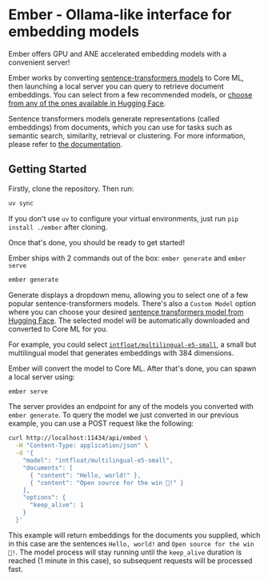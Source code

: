# Ember - Ollama-like interface for embedding models

Ember offers GPU and ANE accelerated embedding models with a convenient server!

Ember works by converting [sentence-transformers models](https://www.sbert.net) to Core ML, then launching a local server you can query to retrieve document embeddings. You can select from a few recommended models, or [choose from any of the ones available in Hugging Face](https://huggingface.co/models?library=sentence-transformers&sort=trending).

Sentence transformers models generate representations (called embeddings) from documents, which you can use for tasks such as semantic search, similarity, retrieval or clustering. For more information, please refer to [the documentation](https://www.sbert.net).

## Getting Started

Firstly, clone the repository. Then run:
```bash
uv sync
```

If you don't use `uv` to configure your virtual environments, just run `pip install ./ember` after cloning.

Once that's done, you should be ready to get started!

Ember ships with 2 commands out of the box: `ember generate` and `ember serve`

```bash
ember generate
```
Generate displays a dropdown menu, allowing you to select one of a few popular sentence-transformers models. There's also a `Custom Model` option where you can choose your desired [sentence transformers model from Hugging Face](https://huggingface.co/models?library=sentence-transformers&sort=trending). The selected model will be automatically downloaded and converted to Core ML for you.

For example, you could select [`intfloat/multilingual-e5-small`](https://huggingface.co/intfloat/multilingual-e5-small), a small but multilingual model that generates embeddings with 384 dimensions.

Ember will convert the model to Core ML. After that's done, you can spawn a local server using:

```bash
ember serve
```

The server provides an endpoint for any of the models you converted with `ember generate`. To query the model we just converted in our previous example, you can use a POST request like the following:

```bash
curl http://localhost:11434/api/embed \
  -H "Content-Type: application/json" \
  -d '{
    "model": "intfloat/multilingual-e5-small",
    "documents": [
      { "content": "Hello, world!" },
      { "content": "Open source for the win 🤗!" }
    ],
    "options": {
      "keep_alive": 1
    }
  }'
```

This example will return embeddings for the documents you supplied, which in this case are the sentences `Hello, world!` and `Open source for the win 🤗!`. The model process will stay running
until the `keep_alive` duration is reached (1 minute in this case), so subsequent requests will be processed fast.
